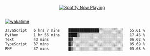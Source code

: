 

<p align="center">
  <a href="https://open.spotify.com/user/31ljmyymhthokwewwcd6dsdmvprm" target="_blank"><img src="https://novatorem-psi-rosy.vercel.app/api/spotify" alt="Spotify Now Playing"/></a>
</p>

##

[![wakatime](https://wakatime.com/badge/user/87646243-158a-4241-a3cb-668e1fa2dbb8.svg)](https://wakatime.com/@87646243-158a-4241-a3cb-668e1fa2dbb8)
<!--START_SECTION:waka-->

```txt
JavaScript   6 hrs 7 mins    ██████████████░░░░░░░░░░░   55.61 %
Python       1 hr 55 mins    ████▒░░░░░░░░░░░░░░░░░░░░   17.46 %
Text         43 mins         █▓░░░░░░░░░░░░░░░░░░░░░░░   06.62 %
TypeScript   37 mins         █▒░░░░░░░░░░░░░░░░░░░░░░░   05.69 %
PHP          37 mins         █▒░░░░░░░░░░░░░░░░░░░░░░░   05.68 %
```

<!--END_SECTION:waka-->
